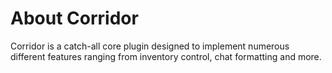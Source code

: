 # About Corridor
Corridor is a catch-all core plugin designed to implement numerous different features ranging from inventory control, chat formatting and more. 

